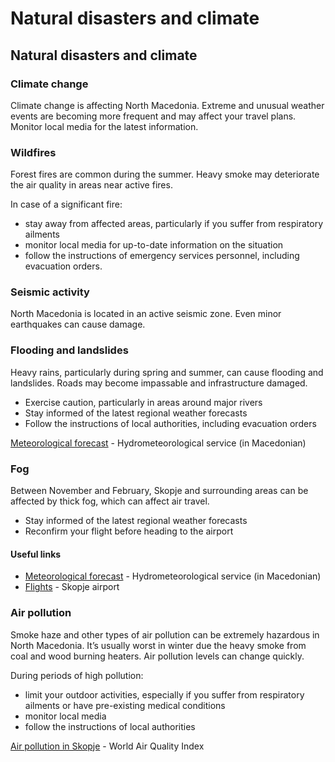 # Natural disasters and climate

## Natural disasters and climate

### Climate change

Climate change is affecting North Macedonia. Extreme and unusual weather events are becoming more frequent and may affect your travel plans. Monitor local media for the latest information.

### Wildfires

Forest fires are common during the summer. Heavy smoke may deteriorate the air quality in areas near active fires.

In case of a significant fire:

* stay away from affected areas, particularly if you suffer from respiratory ailments
* monitor local media for up-to-date information on the situation
* follow the instructions of emergency services personnel, including evacuation orders.

### Seismic activity

North Macedonia is located in an active seismic zone. Even minor earthquakes can cause damage.

### Flooding and landslides

Heavy rains, particularly during spring and summer, can cause flooding and landslides. Roads may become impassable and infrastructure damaged.

* Exercise caution, particularly in areas around major rivers
* Stay informed of the latest regional weather forecasts
* Follow the instructions of local authorities, including evacuation orders

[Meteorological forecast](https://uhmr.gov.mk/) - Hydrometeorological service (in Macedonian)

### Fog

Between November and February, Skopje and surrounding areas can be affected by thick fog, which can affect air travel.

* Stay informed of the latest regional weather forecasts
* Reconfirm your flight before heading to the airport

#### Useful links

* [Meteorological forecast](https://uhmr.gov.mk/) - Hydrometeorological service (in Macedonian)
* [Flights](http://skp.airports.com.mk/en-EN/flights) - Skopje airport

### Air pollution

Smoke haze and other types of air pollution can be extremely hazardous in North Macedonia. It’s usually worst in winter due the heavy smoke from coal and wood burning heaters. Air pollution levels can change quickly.

During periods of high pollution:

* limit your outdoor activities, especially if you suffer from respiratory ailments or have pre-existing medical conditions
* monitor local media
* follow the instructions of local authorities

[Air pollution in Skopje](https://aqicn.org/city/skopje/) - World Air Quality Index